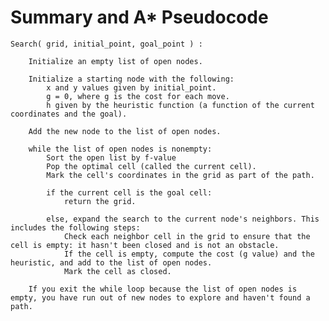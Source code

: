 # Summary and A* Pseudocode #

    Search( grid, initial_point, goal_point ) :

        Initialize an empty list of open nodes.

        Initialize a starting node with the following:
            x and y values given by initial_point.
            g = 0, where g is the cost for each move.
            h given by the heuristic function (a function of the current coordinates and the goal).

        Add the new node to the list of open nodes.

        while the list of open nodes is nonempty:
            Sort the open list by f-value
            Pop the optimal cell (called the current cell).
            Mark the cell's coordinates in the grid as part of the path.

            if the current cell is the goal cell:
                return the grid.

            else, expand the search to the current node's neighbors. This includes the following steps:
                Check each neighbor cell in the grid to ensure that the cell is empty: it hasn't been closed and is not an obstacle.
                If the cell is empty, compute the cost (g value) and the heuristic, and add to the list of open nodes.
                Mark the cell as closed.

        If you exit the while loop because the list of open nodes is empty, you have run out of new nodes to explore and haven't found a path.

